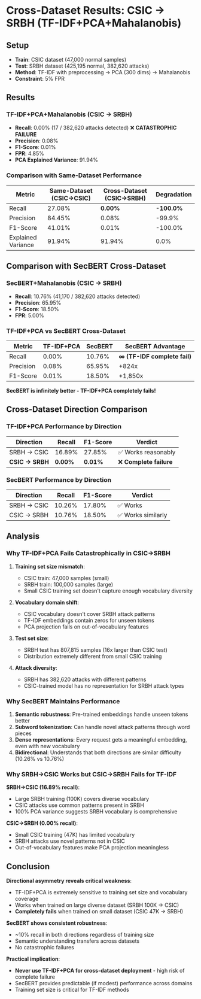 # Cross-Dataset Results: CSIC → SRBH (TF-IDF+PCA+Mahalanobis)

## Setup

- **Train**: CSIC dataset (47,000 normal samples)
- **Test**: SRBH dataset (425,195 normal, 382,620 attacks)
- **Method**: TF-IDF with preprocessing → PCA (300 dims) → Mahalanobis
- **Constraint**: 5% FPR

## Results

### TF-IDF+PCA+Mahalanobis (CSIC → SRBH)

- **Recall**: 0.00% (17 / 382,620 attacks detected) ❌ **CATASTROPHIC FAILURE**
- **Precision**: 0.08%
- **F1-Score**: 0.01%
- **FPR**: 4.85%
- **PCA Explained Variance**: 91.94%

### Comparison with Same-Dataset Performance

| Metric             | Same-Dataset (CSIC→CSIC) | Cross-Dataset (CSIC→SRBH) | Degradation |
| ------------------ | ------------------------ | ------------------------- | ----------- |
| Recall             | 27.08%                   | **0.00%**                 | **-100.0%** |
| Precision          | 84.45%                   | 0.08%                     | -99.9%      |
| F1-Score           | 41.01%                   | 0.01%                     | -100.0%     |
| Explained Variance | 91.94%                   | 91.94%                    | 0.0%        |

## Comparison with SecBERT Cross-Dataset

### SecBERT+Mahalanobis (CSIC → SRBH)

- **Recall**: 10.76% (41,170 / 382,620 attacks detected)
- **Precision**: 65.95%
- **F1-Score**: 18.50%
- **FPR**: 5.00%

### TF-IDF+PCA vs SecBERT Cross-Dataset

| Metric    | TF-IDF+PCA | SecBERT | SecBERT Advantage            |
| --------- | ---------- | ------- | ---------------------------- |
| Recall    | 0.00%      | 10.76%  | **∞ (TF-IDF complete fail)** |
| Precision | 0.08%      | 65.95%  | +824x                        |
| F1-Score  | 0.01%      | 18.50%  | +1,850x                      |

**SecBERT is infinitely better - TF-IDF+PCA completely fails!**

## Cross-Dataset Direction Comparison

### TF-IDF+PCA Performance by Direction

| Direction       | Recall    | F1-Score  | Verdict                 |
| --------------- | --------- | --------- | ----------------------- |
| SRBH → CSIC     | 16.89%    | 27.85%    | ✅ Works reasonably     |
| **CSIC → SRBH** | **0.00%** | **0.01%** | ❌ **Complete failure** |

### SecBERT Performance by Direction

| Direction   | Recall | F1-Score | Verdict            |
| ----------- | ------ | -------- | ------------------ |
| SRBH → CSIC | 10.26% | 17.80%   | ✅ Works           |
| CSIC → SRBH | 10.76% | 18.50%   | ✅ Works similarly |

## Analysis

### Why TF-IDF+PCA Fails Catastrophically in CSIC→SRBH

1. **Training set size mismatch**:

   - CSIC train: 47,000 samples (small)
   - SRBH train: 100,000 samples (large)
   - Small CSIC training set doesn't capture enough vocabulary diversity

2. **Vocabulary domain shift**:

   - CSIC vocabulary doesn't cover SRBH attack patterns
   - TF-IDF embeddings contain zeros for unseen tokens
   - PCA projection fails on out-of-vocabulary features

3. **Test set size**:

   - SRBH test has 807,815 samples (16x larger than CSIC test)
   - Distribution extremely different from small CSIC training

4. **Attack diversity**:
   - SRBH has 382,620 attacks with different patterns
   - CSIC-trained model has no representation for SRBH attack types

### Why SecBERT Maintains Performance

1. **Semantic robustness**: Pre-trained embeddings handle unseen tokens better
2. **Subword tokenization**: Can handle novel attack patterns through word pieces
3. **Dense representations**: Every request gets a meaningful embedding, even with new vocabulary
4. **Bidirectional**: Understands that both directions are similar difficulty (10.26% vs 10.76%)

### Why SRBH→CSIC Works but CSIC→SRBH Fails for TF-IDF

**SRBH→CSIC (16.89% recall)**:

- Large SRBH training (100K) covers diverse vocabulary
- CSIC attacks use common patterns present in SRBH
- 100% PCA variance suggests SRBH vocabulary is comprehensive

**CSIC→SRBH (0.00% recall)**:

- Small CSIC training (47K) has limited vocabulary
- SRBH attacks use novel patterns not in CSIC
- Out-of-vocabulary features make PCA projection meaningless

## Conclusion

**Directional asymmetry reveals critical weakness**:

- TF-IDF+PCA is extremely sensitive to training set size and vocabulary coverage
- Works when trained on large diverse dataset (SRBH 100K → CSIC)
- **Completely fails** when trained on small dataset (CSIC 47K → SRBH)

**SecBERT shows consistent robustness**:

- ~10% recall in both directions regardless of training size
- Semantic understanding transfers across datasets
- No catastrophic failures

**Practical implication**:

- **Never use TF-IDF+PCA for cross-dataset deployment** - high risk of complete failure
- SecBERT provides predictable (if modest) performance across domains
- Training set size is critical for TF-IDF methods

